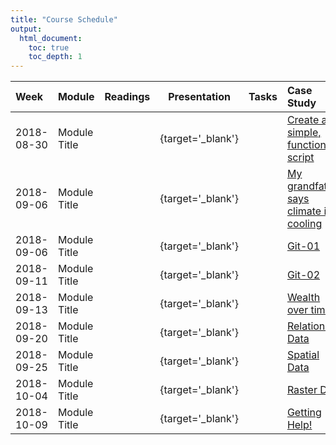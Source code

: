 ```yaml
---
title: "Course Schedule"
output:
  html_document:
    toc: true
    toc_depth: 1
---
```






| Week |  Module | Readings | Presentation | Tasks | Case Study |
|:--|:--|:-:|:-:|:-:|:---|
|  2018-08-30 | Module Title  | [<i class='fas fa-book'></i>]( ./CS_01.html ) | [<i class='fas fa-desktop'>    </i>](presentations/day_02_intro.html){target='_blank'} | [<i class='fas fa-tasks'>      </i>](TK_01.html) | [ Create a simple, functioning script ]( ./CS_01.html ) | 
|  2018-09-06 | Module Title  | [<i class='fas fa-book'></i>]( ./CS_02.html ) | [<i class='fas fa-desktop'>    </i>](presentations/day_02_intro.html){target='_blank'} | [<i class='fas fa-tasks'>      </i>](TK_01.html) | [ My grandfather says climate is cooling ]( ./CS_02.html ) | 
|  2018-09-06 | Module Title  | [<i class='fas fa-book'></i>]( ./TK_01.html ) | [<i class='fas fa-desktop'>    </i>](presentations/day_02_intro.html){target='_blank'} | [<i class='fas fa-tasks'>      </i>](TK_01.html) | [ Git-01 ]( ./TK_01.html ) | 
|  2018-09-11 | Module Title  | [<i class='fas fa-book'></i>]( ./TK_02.html ) | [<i class='fas fa-desktop'>    </i>](presentations/day_02_intro.html){target='_blank'} | [<i class='fas fa-tasks'>      </i>](TK_01.html) | [ Git-02 ]( ./TK_02.html ) | 
|  2018-09-13 | Module Title  | [<i class='fas fa-book'></i>]( ./CS_03.html ) | [<i class='fas fa-desktop'>    </i>](presentations/day_02_intro.html){target='_blank'} | [<i class='fas fa-tasks'>      </i>](TK_01.html) | [ Wealth over time ]( ./CS_03.html ) | 
|  2018-09-20 | Module Title  | [<i class='fas fa-book'></i>]( ./CS_04.html ) | [<i class='fas fa-desktop'>    </i>](presentations/day_02_intro.html){target='_blank'} | [<i class='fas fa-tasks'>      </i>](TK_01.html) | [ Relational Data ]( ./CS_04.html ) | 
|  2018-09-25 | Module Title  | [<i class='fas fa-book'></i>]( ./CS_05.html ) | [<i class='fas fa-desktop'>    </i>](presentations/day_02_intro.html){target='_blank'} | [<i class='fas fa-tasks'>      </i>](TK_01.html) | [ Spatial Data ]( ./CS_05.html ) | 
|  2018-10-04 | Module Title  | [<i class='fas fa-book'></i>]( ./CS_06.html ) | [<i class='fas fa-desktop'>    </i>](presentations/day_02_intro.html){target='_blank'} | [<i class='fas fa-tasks'>      </i>](TK_01.html) | [ Raster Data ]( ./CS_06.html ) | 
|  2018-10-09 | Module Title  | [<i class='fas fa-book'></i>]( ./CS_07.html ) | [<i class='fas fa-desktop'>    </i>](presentations/day_02_intro.html){target='_blank'} | [<i class='fas fa-tasks'>      </i>](TK_01.html) | [ Getting Help! ]( ./CS_07.html ) | 

